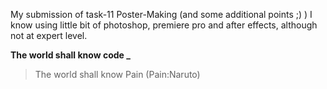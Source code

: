 My submission of task-11 Poster-Making (and some additional points ;) )
I know using little bit of photoshop, premiere pro and after effects, although not at expert level.

**The world shall know code _** 
>The world shall know Pain (Pain:Naruto)
